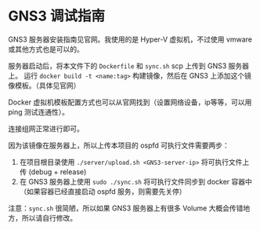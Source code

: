 # GNS3 调试指南

GNS3 服务器安装指南见官网。我使用的是 Hyper-V 虚拟机，不过使用 vmware 或其他方式也是可以的。

服务器启动后，将本文件下的 `Dockerfile` 和 `sync.sh` scp 上传到 GNS3 服务器上。
运行 `docker build -t <name:tag>` 构建镜像，然后在 GNS3 上添加这个镜像模板。（具体见官网）

Docker 虚拟机模板配置方式也可以从官网找到（设置网络设备，ip等等，可以用 ping 测试连通性）。

连接组网正常进行即可。

因为该镜像在服务器上，所以上传本项目的 ospfd 可执行文件需要两步：
1. 在项目根目录使用 `./server/upload.sh <GNS3-server-ip>` 将可执行文件上传 (debug + release)
2. 在 GNS3 服务器上使用 `sudo ./sync.sh` 将可执行文件同步到 docker 容器中（如果容器已经直接启动 ospfd 服务，则需要先关停）

注意：`sync.sh` 很简陋，所以如果 GNS3 服务器上有很多 Volume 大概会传错地方，所以请自行修改。
